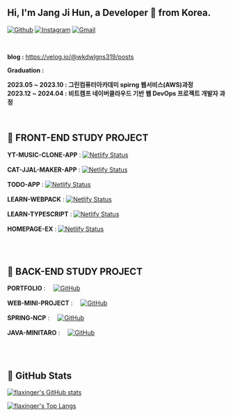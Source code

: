 ## Hi, I'm Jang Ji Hun, a Developer 🚀 from Korea.

[![Github](https://img.shields.io/badge/-Github-000?style=flat&logo=Github&logoColor=white)](https://github.com/jjh319)
[![Instagram](https://img.shields.io/badge/-Instagram-c13584?style=flat&labelColor=c13584&logo=instagram&logoColor=white)](https://www.instagram.com/j1_huni/)
[![Gmail](https://img.shields.io/badge/-Gmail-c14438?style=flat&logo=Gmail&logoColor=white)](mailto:murillo.jangjihun69@gmail.com)


&nbsp;

**blog :** https://velog.io/@wkdwlgns319/posts <br>


**Graduation :**
<p>
  <strong>2023.05 ~ 2023.10 : 그린컴퓨터아카데미 spirng 웹서비스(AWS)과정 </strong> <br />
  <strong>2023.12 ~ 2024.04 : 비트캠프 네이버클라우드 기반 웹 DevOps 프로젝트 개발자 과정 </strong>
</p>
&nbsp;



## :green_book: FRONT-END STUDY PROJECT

<strong>YT-MUSIC-CLONE-APP</strong> : [![Netlify Status](https://api.netlify.com/api/v1/badges/89590c9c-588d-438c-bfce-59b977868f0b/deploy-status)](https://yt-music-clone-pi.vercel.app/)  <br><br>
<strong>CAT-JJAL-MAKER-APP</strong> : [![Netlify Status](https://api.netlify.com/api/v1/badges/89590c9c-588d-438c-bfce-59b977868f0b/deploy-status)](https://jjh319.github.io/REACT-CAT-JJAL-MAKER/) <br><br>
<strong>TODO-APP</strong> :  [![Netlify Status](https://api.netlify.com/api/v1/badges/89590c9c-588d-438c-bfce-59b977868f0b/deploy-status)](https://6623c5e0a81bb9db636552cb--jihun-todo-app.netlify.app/) <br><br>
<strong>LEARN-WEBPACK</strong> : [![Netlify Status](https://api.netlify.com/api/v1/badges/89590c9c-588d-438c-bfce-59b977868f0b/deploy-status)](https://github.com/jjh319/LearnWebPack)  <br><br>
<strong>LEARN-TYPESCRIPT</strong> : [![Netlify Status](https://api.netlify.com/api/v1/badges/89590c9c-588d-438c-bfce-59b977868f0b/deploy-status)](https://github.com/jjh319/Learn-TypeScript)  <br><br>
<strong>HOMEPAGE-EX</strong> : [![Netlify Status](https://api.netlify.com/api/v1/badges/89590c9c-588d-438c-bfce-59b977868f0b/deploy-status)](https://jjh319.github.io/ex/)  <br><br>

<br>

## :green_book: BACK-END STUDY PROJECT

<strong>PORTFOLIO</strong> :   <a href="https://jjh319.github.io/portfolio/"> ![GitHub](https://img.shields.io/badge/github-%23121011.svg?style=for-the-badge&logo=github&logoColor=white)  </a> <br><br>
<strong>WEB-MINI-PROJECT</strong> :   <a href="https://github.com/jjh319/bitCampWeb/tree/main/projectMVC22"> ![GitHub](https://img.shields.io/badge/github-%23121011.svg?style=for-the-badge&logo=github&logoColor=white)  </a> <br><br>
<strong>SPRING-NCP</strong> :   <a href="https://github.com/jjh319/bitcampSpring"> ![GitHub](https://img.shields.io/badge/github-%23121011.svg?style=for-the-badge&logo=github&logoColor=white)  </a> <br><br>
<strong>JAVA-MINITARO</strong> :   <a href="https://github.com/jjh319/taro"> ![GitHub](https://img.shields.io/badge/github-%23121011.svg?style=for-the-badge&logo=github&logoColor=white)  </a> <br><br>

<br>

## :green_book: GitHub Stats

[![flaxinger's GitHub stats](https://github-readme-stats.vercel.app/api?username=jjh319&show_icons=true&theme=gruvbox&hide_title=true&hide_border=true&title_color=fff&icon_color=9f9f9f&text_color=9f9f9f&bg_color=151515)](https://github.com/jjh319/github-readme-stats)

[![flaxinger's Top Langs](https://github-readme-stats.vercel.app/api/top-langs/?username=jjh319&layout=compact&theme=gruvbox&hide_title=true&hide_border=true&title_color=fff&text_color=9f9f9f&bg_color=151515)](https://github.com/jjh319/github-readme-stats)









<!--
**jjh319/jjh319** is a ✨ _special_ ✨ repository because its `README.md` (this file) appears on your GitHub profile.

Here are some ideas to get you started:

- 🔭 I’m currently working on ...
- 🌱 I’m currently learning ...
- 👯 I’m looking to collaborate on ...
- 🤔 I’m looking for help with ...
- 💬 Ask me about ...
- 📫 How to reach me: ...
- 😄 Pronouns: ...
- ⚡ Fun fact: ...
-->
